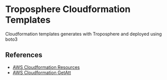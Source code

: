 # Troposphere Cloudformation Templates

Cloudformation templates generates with Troposphere and deployed using boto3

## References
* [AWS Cloudformation Resources](http://docs.aws.amazon.com/AWSCloudFormation/latest/UserGuide/aws-template-resource-type-ref.html)
* [AWS Cloudformation GetAtt](http://docs.aws.amazon.com/AWSCloudFormation/latest/UserGuide/intrinsic-function-reference-getatt.html)
